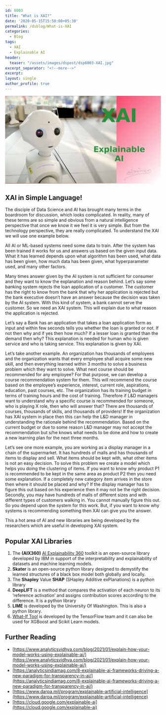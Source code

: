 ```yaml
---
id: 6003    
title: "What is XAI?"
date: '2020-05-15T15:50:00+05:30'
permalink: /dsblog/What-is-XAI
categories:
  - Blog
tags:
  - XAI
  - Explainable AI
header:
  teaser: "/assets/images/dspost/dsp6003-XAI.jpg"
excerpt_separator: "<!--more-->"
excerpt:
layout: single
author_profile: true
---
```


![XAI](/assets/images/dspost/dsp6003-XAI.jpg)

## XAI in Simple Language!

The disciple of Data Science and AI has brought many terms in the boardroom for discussion, which looks complicated. In reality, many of these terms are so simple and obvious from a natural intelligence perspective that once we know it we feel it is very simple. But from the technology perspective, they are really complicated. To understand the XAI we will use one example below.

All AI or ML-based systems need some data to train. After the system has been trained it works for us and answers us based on the given input data. What it has learned depends upon what algorithm has been used, what data has been given, how much data has been given, what hyperparameter used, and many other factors.

Many times answer given by the AI system is not sufficient for consumer and they want to know the explanation and reason behind. Let’s say some banking system rejects the loan application of a customer. The customer has the right to know from the bank that why her application is rejected but the bank executive doesn’t have an answer because the decision was taken by the AI system. With this kind of system, a bank cannot serve the customer. So we need an XAI system. This will explain due to what reason the application is rejected.

Let’s say a Bank has an application that takes a loan application form as input and within few seconds tells you whether the loan is granted or not. If not then why and if yes then how much? If a lesser loan is granted than the demand then why? This explanation is needed for human who is given service and who is taking service. This explanation is given by XAI.

Let’s take another example. An organization has thousands of employees and the organization wants that every employee shall acquire some new skill, and then everything learned within 3 months to solve a business problem which they want to solve. What next course should be recommended for any employee? For that purpose, we can develop a course recommendation system for them. This will recommend the course based on the employee’s experience, interest, current role, aspirations, education, past courses, etc. The organization has its training budget in terms of training hours and the cost of training. Therefore if L&D managers want to understand why a specific course is recommended for someone, who is playing X role, then who will answer that? There are thousands of courses, thousands of skills, and thousands of providers! If the organization has XAI system in place then this can help the L&D manager in understanding the rationale behind the recommendation. Based on the current budget or due to some reason L&D manager may not accept the recommendation but s/he knows what needs to be done and how to create a new learning plan for the next three months.

Let’s see one more example, you are working as a display manager in a chain of the supermarket. It has hundreds of malls and has thousands of items to display and sell. What items should be kept with, what other items is not an easy decision. To solve this problem we create a model which helps you doing the clustering of items. If you want to know why product P1 is recommended to be kept in the same area as product P2 then you need some explanation. If a completely new category item arrives in the store then where it should be placed and why? If the display manager has to figure this out based on his experience then it may not be the right decision. Secondly, you may have hundreds of malls of different sizes and with different types of customers walking in. You cannot manually figure this out. So you depend upon the system for this work. But, if you want to know why systems is recommending something then XAI can give you the answer.

This a hot area of AI and new libraries are being developed by the researchers which are useful in developing XAI system.

## Popular XAI Libraries

1.  The **(AIX360)** [AI Explainability 360](https://github.com/IBM/AIX360) toolkit is an open-source library developed by IBM in support of the interpretability and explainability of datasets and machine learning models.
2.  **Skater** is an open-source python library designed to demystify the learned structures of a black box model both globally and locally.
3.  The **Shapley** Value **SHAP** (SHapley Additive exPlanations) is a python library
4.  **DeepLIFT** is a method that compares the activation of each neuron to its ‘reference activation’ and assigns contribution scores according to the difference. It is a python library
5.  **LIME** is developed by the University Of Washington. This is also a python library.
6.  [What-If Tool](https://pair-code.github.io/what-if-tool/) is developed by the TensorFlow team and it can also be used for XGBoost and Scikit Learn models.

## Further Reading

*   [https://www.analyticsvidhya.com/blog/2021/01/explain-how-your-model-works-using-explainable-ai/](https://www.analyticsvidhya.com/blog/2021/01/explain-how-your-model-works-using-explainable-ai/)
*   [https://analyticsindiamag.com/8-explainable-ai-frameworks-driving-a-new-paradigm-for-transparency-in-ai/](https://analyticsindiamag.com/8-explainable-ai-frameworks-driving-a-new-paradigm-for-transparency-in-ai/)
*   [https://www.darpa.mil/program/explainable-artificial-intelligence](https://www.darpa.mil/program/explainable-artificial-intelligence)
*   [https://cloud.google.com/explainable-ai](https://cloud.google.com/explainable-ai)












